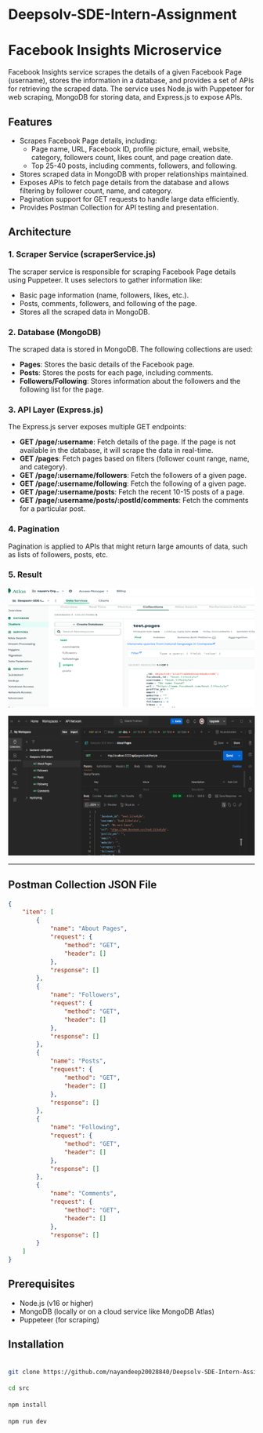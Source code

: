 # Deepsolv-SDE-Intern-Assignment

# Facebook Insights Microservice

Facebook Insights service scrapes the details of a given Facebook Page (username), stores the information in a database, and provides a set of APIs for retrieving the scraped data. The service uses Node.js with Puppeteer for web scraping, MongoDB for storing data, and Express.js to expose APIs.

## Features

- Scrapes Facebook Page details, including:
  - Page name, URL, Facebook ID, profile picture, email, website, category, followers count, likes count, and page creation date.
  - Top 25-40 posts, including comments, followers, and following.
- Stores scraped data in MongoDB with proper relationships maintained.
- Exposes APIs to fetch page details from the database and allows filtering by follower count, name, and category.
- Pagination support for GET requests to handle large data efficiently.
- Provides Postman Collection for API testing and presentation.

## Architecture

### 1. **Scraper Service (scraperService.js)**

The scraper service is responsible for scraping Facebook Page details using Puppeteer. It uses selectors to gather information like:
- Basic page information (name, followers, likes, etc.).
- Posts, comments, followers, and following of the page.
- Stores all the scraped data in MongoDB.

### 2. **Database (MongoDB)**

The scraped data is stored in MongoDB. The following collections are used:
- **Pages**: Stores the basic details of the Facebook page.
- **Posts**: Stores the posts for each page, including comments.
- **Followers/Following**: Stores information about the followers and the following list for the page.

### 3. **API Layer (Express.js)**

The Express.js server exposes multiple GET endpoints:
- **GET /page/:username**: Fetch details of the page. If the page is not available in the database, it will scrape the data in real-time.
- **GET /pages**: Fetch pages based on filters (follower count range, name, and category).
- **GET /page/:username/followers**: Fetch the followers of a given page.
- **GET /page/:username/following**: Fetch the following of a given page.
- **GET /page/:username/posts**: Fetch the recent 10-15 posts of a page.
- **GET /page/:username/posts/:postId/comments**: Fetch the comments for a particular post.

### 4. **Pagination**

Pagination is applied to APIs that might return large amounts of data, such as lists of followers, posts, etc.


### 5. **Result**

![alt text](image.png)

![alt text](image-1.png)

---


## Postman Collection JSON File

```json
{
	"item": [
		{
			"name": "About Pages",
			"request": {
				"method": "GET",
				"header": []
			},
			"response": []
		},
		{
			"name": "Followers",
			"request": {
				"method": "GET",
				"header": []
			},
			"response": []
		},
		{
			"name": "Posts",
			"request": {
				"method": "GET",
				"header": []
			},
			"response": []
		},
		{
			"name": "Following",
			"request": {
				"method": "GET",
				"header": []
			},
			"response": []
		},
		{
			"name": "Comments",
			"request": {
				"method": "GET",
				"header": []
			},
			"response": []
		}
	]
}

```

## Prerequisites

- Node.js (v16 or higher)
- MongoDB (locally or on a cloud service like MongoDB Atlas)
- Puppeteer (for scraping)

## Installation

```bash

git clone https://github.com/nayandeep20028840/Deepsolv-SDE-Intern-Assignment

cd src

npm install

npm run dev

```


